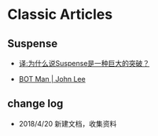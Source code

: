 # Classic Articles

## Suspense

- [译:为什么说Suspense是一种巨大的突破？](https://zhuanlan.zhihu.com/p/60218372)

- [BOT Man | John Lee](https://bot-man-jl.github.io/articles/)


## change log

- 2018/4/20 新建文档，收集资料
